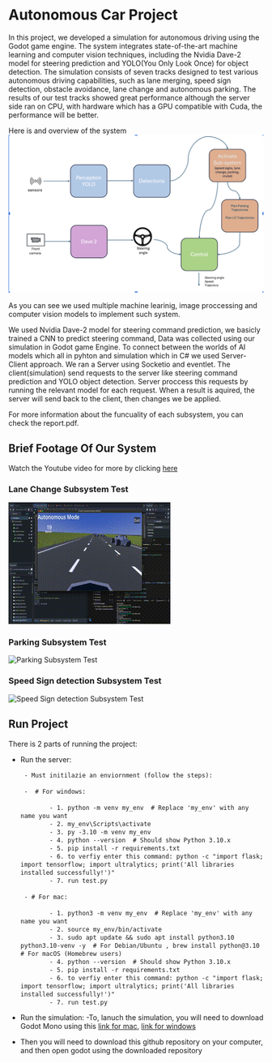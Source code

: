 # Autonomous Car Project
In this project, we developed a simulation for autonomous driving using the Godot game engine. The system integrates state-of-the-art machine learning and computer vision techniques, including the Nvidia Dave-2 model for steering prediction  and YOLO(You Only Look Once) for object detection. The simulation consists of seven tracks designed to test various autonomous driving capabilities, such as lane merging, speed sign detection, obstacle avoidance, lane change and autonomous parking. The results of our test tracks showed great performance although the server side ran on CPU, with hardware which has a GPU compatible with Cuda, the performance will be better.

Here is and overview of the system
![System Digram](system_images/systemDiagram.png)

As you can see we used multiple machine learinig, image proccessing and computer vision models to implement such system.

We used Nvidia Dave-2 model for steering command prediction, we basicly trained a CNN to predict steering command, Data was collected using our simulation in Godot game Engine.
To connect between the worlds of AI models which all in pyhton and simulation which in C# we used Server-Client approach.
We ran a Server using Socketio and eventlet. The client(simulation) send requests to the server like steering command prediction and YOLO object detection. Server proccess this requests by running the relevant model for each request. When a result is aquired, the server will send back to the client, then changes we be applied.

For more information about the funcuality of each subsystem, you can check the report.pdf.

## Brief Footage Of Our System
Watch the Youtube video for more by clicking [here](https://youtu.be/6kBQ6Ja8XR0)
### Lane Change Subsystem Test
![Lane Change Test](GIFS/LC.gif)

### Parking Subsystem Test
![Parking Subsystem Test](GIFS/Parking.gif)

### Speed Sign detection Subsystem Test
![Speed Sign detection Subsystem Test](GIFS/YoloSpeedsign.gif)

## Run Project
There is 2 parts of running the project:
- Run the server:

       - Must initilazie an enviornment (follow the steps):

       -  # For windows:

              - 1. python -m venv my_env  # Replace 'my_env' with any name you want
              - 2. my_env\Scripts\activate
              - 3. py -3.10 -m venv my_env
              - 4. python --version  # Should show Python 3.10.x
              - 5. pip install -r requirements.txt
              - 6. to verfiy enter this command: python -c "import flask; import tensorflow; import ultralytics; print('All libraries installed successfully!')"
              - 7. run test.py

       - # For mac: 

              - 1. python3 -m venv my_env  # Replace 'my_env' with any name you want
              - 2. source my_env/bin/activate
              - 3. sudo apt update && sudo apt install python3.10 python3.10-venv -y  # For Debian/Ubuntu , brew install python@3.10  # For macOS (Homebrew users)
              - 4. python --version  # Should show Python 3.10.x
              - 5. pip install -r requirements.txt
              - 6. to verfiy enter this command: python -c "import flask; import tensorflow; import ultralytics; print('All libraries installed successfully!')"
              - 7. run test.py

- Run the simulation:
-To, lanuch the simulation, you will need to download Godot Mono using this [link for mac](https://godotengine.org/download/macos/), [link for windows](https://godotengine.org/download/windows/)
- Then you will need to download this github repository on your computer, and then open godot using the downloaded repository





       
       
